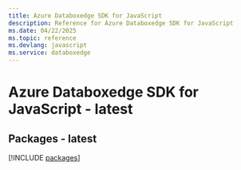 ```yaml
---
title: Azure Databoxedge SDK for JavaScript
description: Reference for Azure Databoxedge SDK for JavaScript
ms.date: 04/22/2025
ms.topic: reference
ms.devlang: javascript
ms.service: databoxedge
---
```

# Azure Databoxedge SDK for JavaScript - latest
## Packages - latest
[!INCLUDE [packages](databoxedge-index.md)]